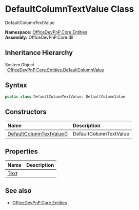# DefaultColumnTextValue Class
 DefaultColumnTextValue   

**Namespace:** [OfficeDevPnP.Core.Entities](OfficeDevPnP.Core.Entities.md)  
**Assembly:** OfficeDevPnP.Core.dll  
## Inheritance Hierarchy
System.Object  
&ensp;[OfficeDevPnP.Core.Entities.DefaultColumnValue](OfficeDevPnP.Core.Entities.DefaultColumnValue.md)  
## Syntax
```C#
public class DefaultColumnTextValue: DefaultColumnValue
```
## Constructors
|**Name**|**Description**|
|:-----|:-----|
| [DefaultColumnTextValue()](OfficeDevPnP.Core.Entities.DefaultColumnTextValue.ctor1.md) |  DefaultColumnTextValue 
## Properties
|**Name**|**Description**|
|:-----|:-----|
| [Text](OfficeDevPnP.Core.Entities.DefaultColumnTextValue.Text.md) | 
## See also
- [OfficeDevPnP.Core.Entities](OfficeDevPnP.Core.Entities.md)
